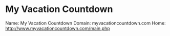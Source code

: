 
# My Vacation Countdown

Name: My Vacation Countdown
Domain: myvacationcountdown.com
Home: http://www.myvacationcountdown.com/main.php
